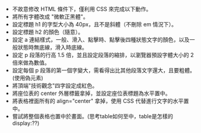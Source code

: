 - 不故意修改 HTML 條件下，僅利用 CSS 來完成以下動作。
- 將所有字體改成 "微軟正黑體"。
- 設定標題 h1 的字型大小為 40px，且不是斜體（不刪除 em 情況下）。
- 設定標題 h2 的顏色（隨意）。
- 設定 a 連結樣式，一般、滑入、點擊時、點擊後四種狀態文字的顏色，以及一般狀態時無底線，滑入時底線。
- 設定 p 段落的行高 1.5 倍，並且設定段落的縮排，以瀏覽器預設字體大小的 2 倍來做為數值。
- 設定每個 p 段落的第一個字變大，需看得出比其他段落文字還大，且要粗體。(使用偽元素)
- 將頂端"技術觀念"四字設定成紅色。
- 將座位表的 center 外層標籤拿掉，並設定座位表標題為水平置中。
- 將表格裡面所有的 align="center" 拿掉，使用 CSS 代替進行文字的水平置中。
- 嘗試將整個表格也置中於畫面。(思考table如何至中，table是怎樣的display:??)  